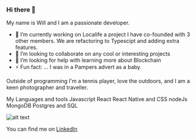 ### Hi there 👋


My name is Will and I am a passionate developer. 

- 🔭 I’m currently working on Localife a project I have co-founded with 3 other members. We are refactoring to Typescipt and adding extra features.
- 👯 I’m looking to collaborate on any cool or interesting projects
- 🤔 I’m looking for help with learning more about Blockchain
- ⚡ Fun fact: ... I was in a Pampers advert as a baby. 

Outside of programming I'm a tennis player, love the outdoors, and I am a keen photographer and traveller. 

My Languages and tools
Javascript React React Native and CSS nodeJs MongoDB Postgres and SQL

![alt text](https://technirmitisoftwares.com/blog/wp-content/uploads/2019/05/hiring-best-full-stack-developers-india.jpg "Dev Juggling")


You can find me on [LinkedIn](https://www.linkedin.com/in/william-jl-johnson/)
